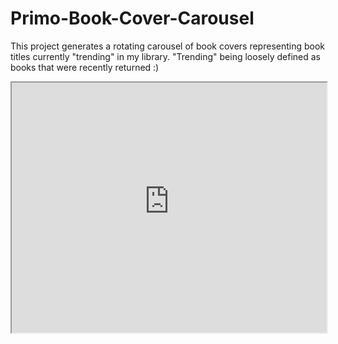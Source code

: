 Primo-Book-Cover-Carousel
=========================

This project generates a rotating carousel of book covers representing book titles currently "trending" in my library. "Trending" being loosely defined as books that were recently returned :)

<iframe src="http://digitalcollections.pugetsound.edu/jcarousel/trending_c.html" width="100%" height="400" NDC=TRUE>

This script is more "proof-of-concept" than production, and provides an example of how to use the Alma Analytics API against an existing report.

The various components required for this project include:

1. Ex Libris Alma, and Alma Analytics
2. An Alma Analytics report that contains a list of book titles you want to report against.
3. JCarousel, a github project (https://github.com/jsor/jcarousel)
4. Openlibrary.org (the source for the cover art)
5. The PHP script included in this project (trending_c.php, "trending" because my list is comprised of books trending in my library, and _c for "carousel").
6. A place to run the script. (I actually run the script on our CONTENTdm server).


Quick-and-dirty "how it works" (to be continued)
==============================

1. Generate a list of titles of interest in Alma Analytics

	In my case, I wrote a report to generate a list of "trending" titles in our library. That is, titles that were checked out and recently returned.
	
	The Analytics report I am using updates nightly, so the list of titles is constantly refreshed.

2. Use a script similar to the "trending_c.php" to generate the carousel code.

	My code does include comments, that hopefully provide some guidance as to what is happening where.

3. Publish the carousel on the web as desired.

	In my case, I currently "refresh" the carousel once a night, so that each day, a fresh set of covers is provided.

To see the code in action, you can check out:

	http://www.pugetsound.edu/academics/academic-resources/collins-memorial-library/new-resources/recently-read-collins/

Since our campus public web site uses a semi-proprietary CMS with certain content restrictions, I publish the carousel to the site using an iframe tag, like so:

iframe src="http://digitalcollections.pugetsound.edu/jcarousel/trending_c.html" width="100%" height="400" NDC=TRUE


Notes about the script:
==============================

- My example is in PHP, and I am definitely not a programmer. The script is more proof-of-concept than production, so keep that in mind as you read the code.

- The actual "carousel" feature in use was taken from another github project: https://github.com/jsor/jcarousel. So much credit goes to the author of that code.

- The book covers are taken from openlibrary.org using a simple call to their web site. I have no association with openlibrary.org, and  cannot speak to the restrictions on use of their content. But you can refer to their web site at: https://openlibrary.org/dev/docs/api/covers for information about acceptable use.
